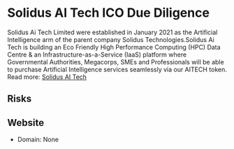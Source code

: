 # Solidus AI Tech ICO Due Diligence
Solidus Ai Tech Limited were established in January 2021 as the Artificial Intelligence arm of the parent company Solidus Technologies.Solidus Ai Tech is building an Eco Friendly High Performance Computing (HPC) Data Centre & an Infrastructure-as-a-Service (IaaS) platform where Governmental Authorities, Megacorps, SMEs and Professionals will be able to purchase Artificial Intelligence services seamlessly via our AITECH token.
Read more: [Solidus AI Tech](https://metabay.network/ico/solidus-ai-tech)
## Risks
## Website
* Domain: None
